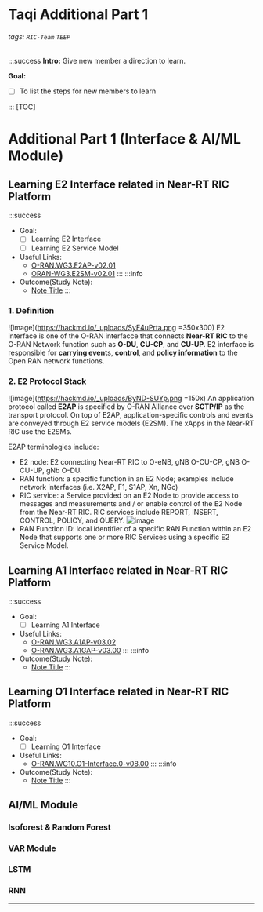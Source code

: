 # Taqi Additional Part 1
###### tags: `RIC-Team` `TEEP` 
:::success
**Intro:**
Give new member a direction to learn.

**Goal:**
- [ ] To list the steps for new members to learn

:::
[TOC]
# Additional Part 1 (Interface & AI/ML Module)

## Learning E2 Interface related in Near-RT RIC Platform

:::success
- Goal:
    - [ ] Learning E2 Interface
    - [ ] Learning E2 Service Model
- Useful Links:
    - [O-RAN.WG3.E2AP-v02.01](https://www.o-ran.org/specifications)
    - [ORAN-WG3.E2SM-v02.01](https://www.o-ran.org/specifications)
:::
:::info
- Outcome(Study Note):
    - [Note Title](Link)
:::
### 1. Definition 
![image](https://hackmd.io/_uploads/SyF4uPrta.png =350x300)
E2 interface is one of the O-RAN interfacce that connects **Near-RT RIC** to the O-RAN Network function such as **O-DU**, **CU-CP**, and **CU-UP**. E2 interface is responsible for **carrying event**s, **control**, and **policy information** to the Open RAN network functions.
### 2. E2 Protocol Stack
![image](https://hackmd.io/_uploads/ByND-SUYp.png =150x)
An application protocol called **E2AP** is specified by O-RAN Alliance over **SCTP/IP** as the transport protocol. On top of E2AP, application-specific controls and events are conveyed through E2 service models (E2SM). The xApps in the Near-RT RIC use the E2SMs.

E2AP terminologies include:
* E2 node: E2 connecting Near-RT RIC to O-eNB, gNB O-CU-CP, gNB O-CU-UP, gNb O-DU. 
* RAN function: a specific function in an E2 Node; examples include network interfaces (i.e. X2AP, F1, S1AP, Xn, NGc)
* RIC service: a Service provided on an E2 Node to provide access to messages and measurements and / or enable control of the E2 Node from the Near-RT RIC. RIC services include REPORT, INSERT, CONTROL, POLICY, and QUERY.
![image](https://hackmd.io/_uploads/HkpthrLtT.png)
* RAN Function ID: local identifier of a specific RAN Function within an E2 Node that supports one or more RIC Services using a specific E2 Service Model.
## Learning A1 Interface related in Near-RT RIC Platform
:::success
- Goal:
    - [ ] Learning A1 Interface
- Useful Links:
    - [O-RAN.WG3.A1AP-v03.02](https://www.o-ran.org/specifications)
    - [O-RAN.WG3.A1GAP-v03.00](https://www.o-ran.org/specifications)
:::
:::info
- Outcome(Study Note):
    - [Note Title](Link)
:::

## Learning O1 Interface related in Near-RT RIC Platform
:::success
- Goal:
    - [ ] Learning O1 Interface
- Useful Links:
    - [O-RAN.WG10.O1-Interface.0-v08.00](https://www.o-ran.org/specifications)
:::
:::info
- Outcome(Study Note):
    - [Note Title](Link)
:::

## AI/ML Module

### Isoforest & Random Forest

### VAR Module

### LSTM

### RNN

---
